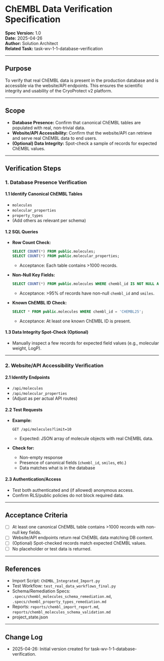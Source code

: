 # ChEMBL Data Verification Specification

**Spec Version:** 1.0  
**Date:** 2025-04-26  
**Author:** Solution Architect  
**Related Task:** task-wv-1-1-database-verification

---

## Purpose

To verify that real ChEMBL data is present in the production database and is accessible via the website/API endpoints. This ensures the scientific integrity and usability of the CryoProtect v2 platform.

---

## Scope

- **Database Presence:** Confirm that canonical ChEMBL tables are populated with real, non-trivial data.
- **Website/API Accessibility:** Confirm that the website/API can retrieve and serve real ChEMBL data to end users.
- **(Optional) Data Integrity:** Spot-check a sample of records for expected ChEMBL values.

---

## Verification Steps

### 1. Database Presence Verification

#### 1.1 Identify Canonical ChEMBL Tables

- `molecules`
- `molecular_properties`
- `property_types`
- (Add others as relevant per schema)

#### 1.2 SQL Queries

- **Row Count Check:**
  ```sql
  SELECT COUNT(*) FROM public.molecules;
  SELECT COUNT(*) FROM public.molecular_properties;
  ```
  - Acceptance: Each table contains >1000 records.

- **Non-Null Key Fields:**
  ```sql
  SELECT COUNT(*) FROM public.molecules WHERE chembl_id IS NOT NULL AND smiles IS NOT NULL;
  ```
  - Acceptance: >95% of records have non-null `chembl_id` and `smiles`.

- **Known ChEMBL ID Check:**
  ```sql
  SELECT * FROM public.molecules WHERE chembl_id = 'CHEMBL25';
  ```
  - Acceptance: At least one known ChEMBL ID is present.

#### 1.3 Data Integrity Spot-Check (Optional)

- Manually inspect a few records for expected field values (e.g., molecular weight, LogP).

---

### 2. Website/API Accessibility Verification

#### 2.1 Identify Endpoints

- `/api/molecules`
- `/api/molecular_properties`
- (Adjust as per actual API routes)

#### 2.2 Test Requests

- **Example:**
  ```
  GET /api/molecules?limit=10
  ```
  - Expected: JSON array of molecule objects with real ChEMBL data.

- **Check for:**
  - Non-empty response
  - Presence of canonical fields (`chembl_id`, `smiles`, etc.)
  - Data matches what is in the database

#### 2.3 Authentication/Access

- Test both authenticated and (if allowed) anonymous access.
- Confirm RLS/public policies do not block required data.

---

## Acceptance Criteria

- [ ] At least one canonical ChEMBL table contains >1000 records with non-null key fields.
- [ ] Website/API endpoints return real ChEMBL data matching DB content.
- [ ] (Optional) Spot-checked records match expected ChEMBL values.
- [ ] No placeholder or test data is returned.

---

## References

- Import Script: `ChEMBL_Integrated_Import.py`
- Test Workflow: `test_real_data_workflows_final.py`
- Schema/Remediation Specs: `.specs/chembl_molecules_schema_remediation.md`, `.specs/chembl_property_types_remediation.md`
- Reports: `reports/chembl_import_report.md`, `reports/chembl_molecules_schema_validation.md`
- project_state.json

---

## Change Log

- 2025-04-26: Initial version created for task-wv-1-1-database-verification.